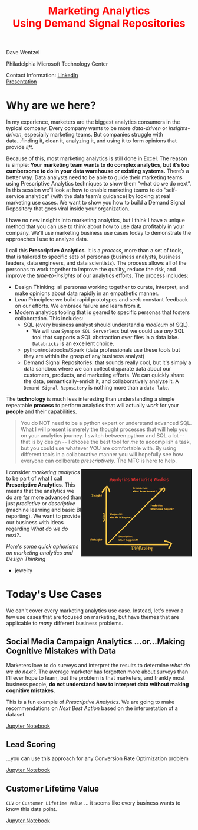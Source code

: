 
<div class="alert alert-info" role="alert">
    <center><h1 style="color:red;"><strong><font color = red>Marketing Analytics<br>Using Demand Signal Repositories</font></strong></h1></center></div>
<br><br>
Dave Wentzel  

Philadelphia Microsoft Technology Center  

Contact Information:  [LinkedIn](https://linkedin.com/in/dwentzel)  
[Presentation](./MarketingAnalytics.pdf)

# Why are we here?

In my experience, marketers are the biggest analytics consumers in the typical company.  Every company wants to be more _data-driven_ or _insights-driven_, especially marketing teams.  But companies struggle with data...finding it, clean it, analyzing it, and using it to form opinions that provide _lift_.  

Because of this, most marketing analytics is still done in Excel.  The reason is simple:  **Your marketing team wants to do complex analytics, but it’s too cumbersome to do in your data warehouse or existing systems.**  There’s a better way.  Data analysts need to be able to guide their marketing teams using Prescriptive Analytics techniques to show them “what do we do next”.  In this session we’ll look at how to enable marketing teams to do “self-service analytics” (with the data team’s guidance) by looking at real marketing use cases. We want to show you how to build a Demand Signal Repository that goes viral inside your organization.   

I have no new insights into marketing analytics, but I think I have a unique method that you can use to think about how to use data profitably in your company.  We'll use marketing business use cases today to demonstrate the approaches I use to analyze data.  

I call this **Prescriptive Analytics**.  It is a _process_, more than a set of tools, that is tailored to specific sets of personas (business analysts, business leaders, data engineers, and data scientists).  The process allows all of the personas to work together to improve the quality, reduce the risk, and improve the _time-to-insights_ of our analytics efforts.  The process includes:

* Design Thinking:  all personas working together to curate, interpret, and make opinions about data rapidly in an empathetic manner.  
* _Lean_ Principles:  we build rapid prototypes and seek constant feedback on our efforts.  We embrace failure and learn from it.  
* Modern analytics tooling that is geared to specific personas that fosters collaboration.  This includes:
  * SQL (every business analyst should understand a _modicum_ of SQL).  
    * We will use `Synapse SQL Serverless` but we could use _any_ SQL tool that supports a SQL abstraction over files in a data lake.  `Databricks` is an excellent choice.  
  * python/notebooks/Spark (data professionals use these tools but they are within the grasp of any business analyst)
  * Demand Signal Repositories:  that sounds really cool, but it's simply a data sandbox where we can collect disparate data about our customers, products, and marketing efforts.  We can quickly share the data, semantically-enrich it, and collaboratively analyze it.  A `Demand Signal Repository` is nothing more than a `data lake`.  

The **technology** is much less interesting than understanding a simple repeatable **process** to perform analytics that will actually _work_ for your **people** and their capabilities.  

> You do NOT need to be a python expert or understand advanced SQL.  What I will present is merely the thought processes that will help you on your analytics journey.  I switch between python and SQL a lot -- that is by design -- I choose the best tool for _me_ to accomplish a task, but you could use whatever YOU are comfortable with.  By using different tools in a collaborative manner you will hopefully see how everyone can collborate _prescriptively_.  The MTC is here to help.  


<img src="./slides/Prescriptive.png" width="300" align="right">I consider _marketing analytics_ to be part of what I call **Prescriptive Analytics**.  This means that the analytics we do are far more advanced than just _predictive_ or _descriptive_ (machine learning and basic BI reporting).  We want to provide our business with ideas regarding _What do we do next?_.  

_Here's some quick aphorisms on marketing analytics and Design Thinking_
* jewelry




# Today's Use Cases

We can't cover every marketing analytics use case.  Instead, let's cover a few use cases that are focused on marketing, but have themes that are applicable to _many_ different business problems.  

## Social Media Campaign Analytics ...or...Making Cognitive Mistakes with Data

Marketers love to do surveys and interpret the results to determine _what do we do next?_.  The average marketer has forgotten more about surveys than I'll ever hope to learn, but the problem is that marketers, and frankly most business people, **do not understand how to interpret data without making cognitive mistakes**.  

This is a fun example of _Prescriptive Analytics_.  We are going to make recommendations on _Next Best Action_ based on the interpretation of a dataset.  

[Jupyter Notebook](./SocialMediaCampaignAnalytics.ipynb)

## Lead Scoring

...you can use this approach for any Conversion Rate Optimization problem

[Jupyter Notebook](./LeadScoring.ipynb)

## Customer Lifetime Value

`CLV` or `Customer Lifetime Value` ... it seems like every business wants to know this data point.  

[Jupyter Notebook](./CustomerLifetimeValue.ipynb)



